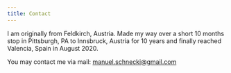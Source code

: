 ```yaml
---
title: Contact
---
```


I am originally from Feldkirch, Austria. Made my way over a short 10 months stop in Pittsburgh, PA
to Innsbruck, Austria for 10 years and finally reached Valencia, Spain in August 2020.

You may contact me via mail: [manuel.schnecki@gmail.com](mailto:manuel.schnecki@gmail.com)

